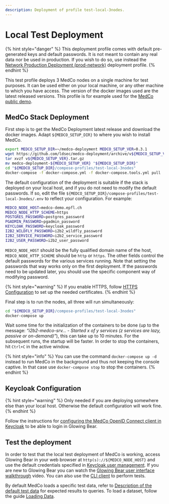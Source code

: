 ```yaml
---
description: Deployment of profile test-local-3nodes.
---
```


# Local Test Deployment

{% hint style="danger" %}
This deployment profile comes with default pre-generated keys and default passwords. It is not meant to contain any real data nor be used in production. If you wish to do so, use instead the [Network Production Deployment \(prod-network\)](network-production-deployment.md) deployment profile.
{% endhint %}

This test profile deploys 3 MedCo nodes on a single machine for test purposes. It can be used either on your local machine, or any other machine to which you have access. The version of the docker images used are the latest released versions. This profile is for example used for the [MedCo public demo](https://medco-demo.epfl.ch/).

## MedCo Stack Deployment

First step is to get the MedCo Deployment latest release and download the docker images. Adapt `${MEDCO_SETUP_DIR}` to where you wish to install MedCo.

```bash
export MEDCO_SETUP_DIR=~/medco-deployment MEDCO_SETUP_VER=0.3.1
wget https://github.com/ldsec/medco-deployment/archive/v${MEDCO_SETUP_VER}.tar.gz
tar xvzf v${MEDCO_SETUP_VER}.tar.gz
mv medco-deployment-${MEDCO_SETUP_VER} "${MEDCO_SETUP_DIR}"
cd "${MEDCO_SETUP_DIR}/compose-profiles/test-local-3nodes"
docker-compose -f docker-compose.yml -f docker-compose.tools.yml pull
```

The default configuration of the deployment is suitable if the stack is deployed on your local host, and if you do not need to modify the default passwords. If so, edit the file `${MEDCO_SETUP_DIR}/compose-profiles/test-local-3nodes/.env` to reflect your configuration. For example:

```bash
MEDCO_NODE_HOST=medco-demo.epfl.ch
MEDCO_NODE_HTTP_SCHEME=https
POSTGRES_PASSWORD=postgres_password
PGADMIN_PASSWORD=pgadmin_password
KEYCLOAK_PASSWORD=keycloak_password
I2B2_WILDFLY_PASSWORD=i2b2_wildfly_password
I2B2_SERVICE_PASSWORD=i2b2_service_password
I2B2_USER_PASSWORD=i2b2_user_password
```

`MEDCO_NODE_HOST` should be the fully qualified domain name of the host, `MEDCO_NODE_HTTP_SCHEME` should be `http` or `https`. The other fields control the default passwords for the various services running. Note that setting the passwords that way works only on the first deployment. If the passwords need to be updated later, you should use the specific component way of modifying password.

{% hint style="warning" %}
If you enable HTTPS, follow [HTTPS Configuration](configuration/https-configuration.md) to set up the needed certificates.
{% endhint %}

Final step is to run the nodes, all three will run simultaneously:

```bash
cd "${MEDCO_SETUP_DIR}/compose-profiles/test-local-3nodes"
docker-compose up
```

Wait some time for the initialization of the containers to be done \(up to the message: _“i2b2-medco-srv… - Started x of y services \(z services are lazy, passive or on-demand\)”_\), this can take up to 10 minutes. For the subsequent runs, the startup will be faster. In order to stop the containers, hit `Ctrl+C` in the active window.

{% hint style="info" %}
You can use the command `docker-compose up -d` instead to run MedCo in the background and thus not keeping the console captive. In that case use `docker-compose stop` to stop the containers.
{% endhint %}

## Keycloak Configuration

{% hint style="warning" %}
Only needed if you are deploying somewhere else than your local host. Otherwise the default configuration will work fine.
{% endhint %}

Follow the instructions for [configuring the MedCo OpenID Connect client in Keycloak](configuration/keycloak.md#medco-openid-connect-client) to be able to login in Glowing Bear.

## Test the deployment

In order to test that the local test deployment of MedCo is working, access Glowing Bear in your web browser at `http(s)://${MEDCO_NODE_HOST}` and use the default credentials specified in [Keycloak user management](configuration/keycloak.md#user-management). If you are new to Glowing Bear you can watch the [Glowing Bear user interface walkthrough](https://glowingbear.app/) video. You can also use the [CLI client](../cli.md) to perform tests.

By default MedCo loads a specific test data, refer to [Description of the default test data](../../developers/description-of-the-default-test-data.md) for expected results to queries. To load a dataset, follow the guide [Loading Data](../data-loading/).

